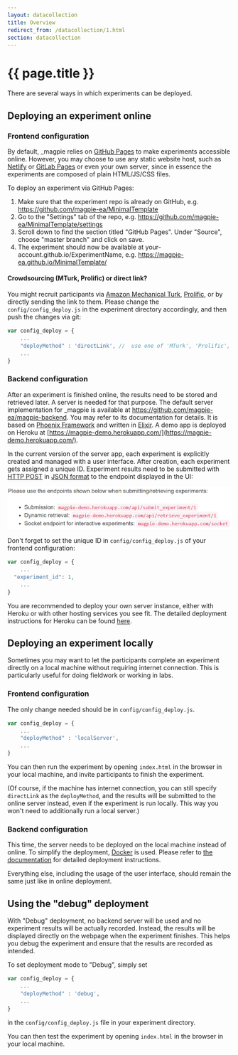 ```yaml
---
layout: datacollection
title: Overview
redirect_from: /datacollection/1.html
section: datacollection
---
```


# {{ page.title }}

There are several ways in which experiments can be deployed.

## Deploying an experiment online

### Frontend configuration

By default, _magpie relies on [GitHub Pages](https://pages.github.com/) to make experiments accessible online. However, you may choose to use any static website host, such as [Netlify](https://www.netlify.com/) or [GitLab Pages](https://about.gitlab.com/features/pages/) or even your own server, since in essence the experiments are composed of plain HTML/JS/CSS files.

To deploy an experiment via GitHub Pages:
1. Make sure that the experiment repo is already on GitHub, e.g. https://github.com/magpie-ea/MinimalTemplate
2. Go to the "Settings" tab of the repo, e.g. https://github.com/magpie-ea/MinimalTemplate/settings
3. Scroll down to find the section titled "GitHub Pages". Under "Source", choose "master branch" and click on save.
4. The experiment should now be available at your-account.github.io/ExperimentName, e.g. https://magpie-ea.github.io/MinimalTemplate/

<!--- Make sure that the entry point of the experiment is named `index.html`. Otherwise GitHub Pages will not be able to serve the experiment correctly. -->

#### Crowdsourcing (MTurk, Prolific) or direct link?
You might recruit participants via [Amazon Mechanical Turk](https://www.mturk.com/), [Prolific](https://www.prolific.ac/), or by directly sending the link to them. Please change the `config/config_deploy.js` in the experiment directory accordingly, and then push the changes via git:

```javascript
var config_deploy = {
	...
	"deployMethod" : 'directLink', //  use one of 'MTurk', 'Prolific', 'directLink'
	...
}
```

### Backend configuration
After an experiment is finished online, the results need to be stored and retrieved later. A server is needed for that purpose. The default server implementation for _magpie is available at https://github.com/magpie-ea/magpie-backend. You may refer to its documentation for details. It is based on [Phoenix Framework](http://phoenixframework.org/) and written in [Elixir](https://elixir-lang.org/). A demo app is deployed on Heroku at [https://magpie-demo.herokuapp.com/](https://magpie-demo.herokuapp.com/).

In the current version of the server app, each experiment is explicitly created and managed with a user interface. After creation, each experiment gets assigned a unique ID. Experiment results need to be submitted with [HTTP POST](https://en.wikipedia.org/wiki/HTTP_POST) in [JSON format](https://en.wikipedia.org/wiki/JSON) to the endpoint displayed in the UI:

![Submission UI](../images/submission_ui.png)

Don't forget to set the unique ID in `config/config_deploy.js` of your frontend configuration:

```javascript
var config_deploy = {
	...
  "experiment_id": 1,
	...
}
```

You are recommended to deploy your own server instance, either with Heroku or with other hosting services you see fit. The detailed deployment instructions for Heroku can be found [here](../serverapp/02serverinstall.html).

## Deploying an experiment locally
Sometimes you may want to let the participants complete an experiment directly on a local machine without requiring internet connection. This is particularly useful for doing fieldwork or working in labs.

### Frontend configuration
The only change needed should be in `config/config_deploy.js`.

```javascript
var config_deploy = {
	...
	"deployMethod" : 'localServer',
	...
}
```

You can then run the experiment by opening `index.html` in the browser in your local machine, and invite participants to finish the experiment.

(Of course, if the machine has internet connection, you can still specify `directLink` as the `deployMethod`, and the results will be submitted to the online server instead, even if the experiment is run locally. This way you won't need to additionally run a local server.)

### Backend configuration
This time, the server needs to be deployed on the local machine instead of online. To simplify the deployment, [Docker](https://www.docker.com/) is used. Please refer to [the documentation](../serverapp/03localinstall.html) for detailed deployment instructions.

Everything else, including the usage of the user interface, should remain the same just like in online deployment.

## Using the "debug" deployment
With "Debug" deployment, no backend server will be used and no experiment results will be actually recorded. Instead, the results will be displayed directly on the webpage when the experiment finishes. This helps you debug the experiment and ensure that the results are recorded as intended.

To set deployment mode to "Debug", simply set

```javascript
var config_deploy = {
	...
	"deployMethod" : 'debug',
	...
}
```

in the `config/config_deploy.js` file in your experiment directory.

You can then test the experiment by opening `index.html` in the browser in your local machine.

